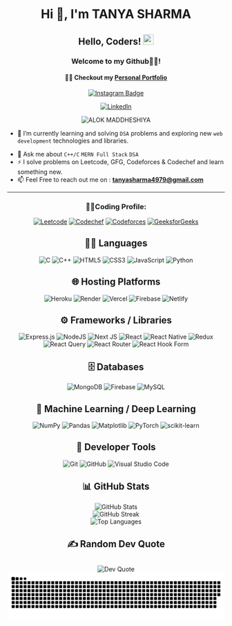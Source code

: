 <h1 align="center">Hi 👋, I'm TANYA SHARMA</h1>
<h2 align="center">Hello, Coders! <img src="https://github-production-user-asset-6210df.s3.amazonaws.com/24524555/238178097-766d336d-b87d-44ba-807c-c51de2bc6b4d.gif" width="24px" height="24px"></h2>
<div align="center">
<!--   <img src="https://camo.githubusercontent.com/62da68eb62b1e5f175f7d1f0191dd89a653d7908feb22d37d4a0ab07365d6791/68747470733a2f2f6d656469612e67697068792e636f6d2f6d656469612f4d3967624264396e6244724f5475314d71782f67697068792e676966" width="100"/> -->
</div>
<h3 align="center">Welcome to my Github👨‍💻! </h3>
<h4 align="center">
  👨‍💻 Checkout my <a href="https://lltanyaportfolio.netlify.app/" target="_blank">Personal Portfolio</a>
</h4>

<p align="center">
  <a href="https://www.instagram.com/_tanyasharma8218/" target="blank"><img src="https://img.shields.io/badge/Instagram-@_tanyasharma8218_-E4405F?logo=instagram&logoColor=white&style=for-the-badge" alt="Instagram Badge" /></a>
</p>
<p align="center">
  <a href="https://www.linkedin.com/in/tanya-sharma-6220b6258/" target="blank"><img src="https://img.shields.io/badge/LinkedIn-%230077B5.svg?logo=linkedin&amp;logoColor=white&style=for-the-badge" alt="LinkedIn"></a> 
</p>

<p align="center"> 
  <img src="https://komarev.com/ghpvc/?username=tanyasharma06&label=Profile%20views&color=0e75b6&style=for-the-badge" alt="ALOK MADDHESHIYA" /> 
</p>


- 🌱 I’m currently learning and solving `DSA` problems and exploring new `web development` technologies and libraries.
<!-- - 👨‍💻 Checkout my [Personal Portfolio](https://ritikkumar-portfolio.vercel.app/) -->
- 💬 Ask me about `C++/C` `MERN Full Stack` `DSA`
- ⚡ I solve problems on Leetcode, GFG, Codeforces & Codechef and learn something new.
- 📫 Feel Free to reach out me on : **tanyasharma4979@gmail.com**

---

<h3 align="center">👨‍💻Coding Profile:</h3>
<p align="center">
<a href="https://leetcode.com/u/tanyasharma4979/" target="_blank"><img src="https://img.shields.io/badge/LeetCode-000000?style=for-the-badge&logo=LeetCode&logoColor=#d16c06" alt="Leetcode"></a>
<a href="https://www.codechef.com/users/sharma_tanya02" target="_blank"><img src="https://img.shields.io/badge/CodeChef-%23964B00.svg?style=for-the-badge&logo=CodeChef&logoColor=white" alt="Codechef"></a>
<a href="https://codeforces.com/profile/_tanu" target="_blank"><img src="https://img.shields.io/badge/Codeforces-%2339457E.svg?logo=codeforces&amp;logoColor=white&style=for-the-badge" alt="Codeforces"></a> 
<a href="https://www.geeksforgeeks.org/user/tanyasharma0206/" target="_blank"><img src="https://img.shields.io/badge/-GeeksforGeeks-0F9D58?style=for-the-badge&logo=GeeksforGeeks&logoColor=white" alt="GeeksforGeeks"></a>

</p>


<h2 align="center"> 🧑‍💻 Languages</h2>
<div align="center">

![C](https://img.shields.io/badge/c-%2300599C.svg?style=for-the-badge&logo=c&logoColor=white)
![C++](https://img.shields.io/badge/c++-%2300599C.svg?style=for-the-badge&logo=c%2B%2B&logoColor=white)
![HTML5](https://img.shields.io/badge/html5-%23E34F26.svg?style=for-the-badge&logo=html5&logoColor=white)
![CSS3](https://img.shields.io/badge/css3-%231572B6.svg?style=for-the-badge&logo=css3&logoColor=white)
![JavaScript](https://img.shields.io/badge/javascript-%23323330.svg?style=for-the-badge&logo=javascript&logoColor=%23F7DF1E)
![Python](https://img.shields.io/badge/python-3670A0?style=for-the-badge&logo=python&logoColor=ffdd54)

</div>



<h2 align="center">🌐 Hosting Platforms</h2>
<div align="center">

![Heroku](https://img.shields.io/badge/heroku-%23430098.svg?style=for-the-badge&logo=heroku&logoColor=white)
![Render](https://img.shields.io/badge/Render-46E3B7.svg?style=for-the-badge&logo=render&logoColor=white)
![Vercel](https://img.shields.io/badge/vercel-%23000000.svg?style=for-the-badge&logo=vercel&logoColor=white)
![Firebase](https://img.shields.io/badge/firebase-%23039BE5.svg?style=for-the-badge&logo=firebase)
![Netlify](https://img.shields.io/badge/netlify-%23000000.svg?style=for-the-badge&logo=netlify&logoColor=#00C7B7)

</div>



<h2 align="center">⚙️ Frameworks / Libraries </h2>
<div align="center">

![Express.js](https://img.shields.io/badge/express.js-%23404d59.svg?style=for-the-badge&logo=express&logoColor=%2361DAFB)
![NodeJS](https://img.shields.io/badge/node.js-6DA55F?style=for-the-badge&logo=node.js&logoColor=white)
![Next JS](https://img.shields.io/badge/Next-black?style=for-the-badge&logo=next.js&logoColor=white)
![React](https://img.shields.io/badge/react-%2320232a.svg?style=for-the-badge&logo=react&logoColor=%2361DAFB)
![React Native](https://img.shields.io/badge/react_native-%2320232a.svg?style=for-the-badge&logo=react&logoColor=%2361DAFB)
![Redux](https://img.shields.io/badge/redux-%23593d88.svg?style=for-the-badge&logo=redux&logoColor=white)
![React Query](https://img.shields.io/badge/-React%20Query-FF4154?style=for-the-badge&logo=react%20query&logoColor=white)
![React Router](https://img.shields.io/badge/React_Router-CA4245?style=for-the-badge&logo=react-router&logoColor=white)
![React Hook Form](https://img.shields.io/badge/React%20Hook%20Form-%23EC5990.svg?style=for-the-badge&logo=reacthookform&logoColor=white)

</div>


<h2 align="center">🗄️ Databases </h2>
<div align="center">

![MongoDB](https://img.shields.io/badge/MongoDB-%234ea94b.svg?style=for-the-badge&logo=mongodb&logoColor=white)
![Firebase](https://img.shields.io/badge/firebase-%23039BE5.svg?style=for-the-badge&logo=firebase)
![MySQL](https://img.shields.io/badge/mysql-4479A1.svg?style=for-the-badge&logo=mysql&logoColor=white)

</div>



<h2 align="center">🤖 Machine Learning / Deep Learning </h2>
<div align="center">

![NumPy](https://img.shields.io/badge/numpy-%23013243.svg?style=for-the-badge&logo=numpy&logoColor=white)
![Pandas](https://img.shields.io/badge/pandas-%23150458.svg?style=for-the-badge&logo=pandas&logoColor=white)
![Matplotlib](https://img.shields.io/badge/Matplotlib-%23ffffff.svg?style=for-the-badge&logo=Matplotlib&logoColor=black)
![PyTorch](https://img.shields.io/badge/PyTorch-%23EE4C2C.svg?style=for-the-badge&logo=PyTorch&logoColor=white)
![scikit-learn](https://img.shields.io/badge/scikit--learn-%23F7931E.svg?style=for-the-badge&logo=scikit-learn&logoColor=white)

</div>


<h2 align="center">🧰 Developer Tools </h2>
<div align="center">

![Git](https://img.shields.io/badge/git-%23F05033.svg?style=for-the-badge&logo=git&logoColor=white)
![GitHub](https://img.shields.io/badge/github-%23121011.svg?style=for-the-badge&logo=github&logoColor=white)
![Visual Studio Code](https://img.shields.io/badge/VS%20Code-%23007ACC.svg?style=for-the-badge&logo=visual-studio-code&logoColor=white)

</div>
<h2 align="center">📊 GitHub Stats </h2>

<div align="center">

<img src="https://github-readme-stats.vercel.app/api?username=tanyasharma06&theme=highcontrast&hide_border=false&include_all_commits=false&count_private=false" alt="GitHub Stats" /> <br/>
<img src="https://nirzak-streak-stats.vercel.app/?user=tanyasharma06&theme=highcontrast&hide_border=false" alt="GitHub Streak" /> <br/>
<img src="https://github-readme-stats.vercel.app/api/top-langs/?username=tanyasharma06&theme=highcontrast&hide_border=false&include_all_commits=false&count_private=false&layout=compact" alt="Top Languages" />

</div>



<h2 align="center">✍️ Random Dev Quote <h2></h2>

<div align="center">

<img src="https://quotes-github-readme.vercel.app/api?type=horizontal&theme=radical" alt="Dev Quote" />

</div>
<div align="center">
    <img src="https://github.com/kothariji/kothariji/blob/master/github-user-contribution.svg"></img>
    </div>


<!-- Proudly created with GPRM ( https://gprm.itsvg.in ) -->
